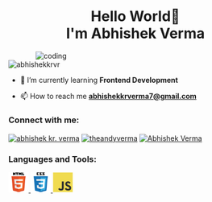 <h1 align="center">Hello World👋<br> I'm Abhishek Verma</h1>
<!-- <h3 align="center">A Passionate Full Stack Learner</h3> -->
<img align="right" alt="coding" width="450p" src="https://camo.githubusercontent.com/4d9f5ecceb711eec6e2018f38a5677dc657c9738d4a65ba3b928c41c0a45b439/68747470733a2f2f6d69726f2e6d656469756d2e636f6d2f6d61782f313336302f302a37513379765349765f7430696f4a2d5a2e676966">

<p align="left"> <img src="https://komarev.com/ghpvc/?username=abhishekkrvr&label=Profile%20views&color=0e75b6&style=flat" alt="abhishekkrvr" /> </p>

- 🌱 I’m currently learning **Frontend Development**

- 📫 How to reach me **abhishekkrverma7@gmail.com**

<h3 align="left">Connect with me:</h3>
<p align="left">
<a href="https://www.linkedin.com/in/abhishek-kr-verma-0942381b3?utm_source=share&utm_campaign=share_via&utm_content=profile&utm_medium=android_app" target="blank"><img align="center" src="https://raw.githubusercontent.com/rahuldkjain/github-profile-readme-generator/master/src/images/icons/Social/linked-in-alt.svg" alt="abhishek kr. verma" height="30" width="40" /></a>
<a href="https://instagram.com/theandyverma" target="blank"><img align="center" src="https://raw.githubusercontent.com/rahuldkjain/github-profile-readme-generator/master/src/images/icons/Social/instagram.svg" alt="theandyverma" height="30" width="40" /></a> <a href="https://www.facebook.com/share/1X9Ehnqhqz/" target="blank"><img align="center" src="https://raw.githubusercontent.com/rahuldkjain/github-profile-readme-generator/master/src/images/icons/Social/facebook.svg" alt="Abhishek Verma" height="30" width="40" /></a>
</p>

<h3 align="left">Languages and Tools:</h3>
<p align="left"><a href="https://www.w3.org/html/" target="_blank" rel="noreferrer"> <img src="https://raw.githubusercontent.com/devicons/devicon/master/icons/html5/html5-original-wordmark.svg" alt="html5" width="40" height="40"/> </a> <a href="https://www.w3schools.com/css/" target="_blank" rel="noreferrer"> <img src="https://raw.githubusercontent.com/devicons/devicon/master/icons/css3/css3-original-wordmark.svg" alt="css3" width="40" height="40"/> </a> <a href="https://developer.mozilla.org/en-US/docs/Web/JavaScript" target="_blank" rel="noreferrer"> <img src="https://raw.githubusercontent.com/devicons/devicon/master/icons/javascript/javascript-original.svg" alt="javascript" width="40" height="40"/> </a> </p>



